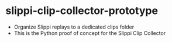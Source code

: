 # slippi-clip-collector-prototype
- Organize Slippi replays to a dedicated clips folder
- This is the Python proof of concept for the Slippi Clip Collector
